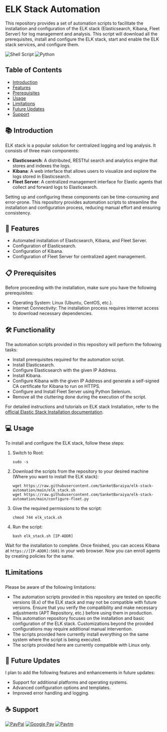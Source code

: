 # ELK Stack Automation

This repository provides a set of automation scripts to facilitate the installation and configuration of the ELK stack (Elasticsearch, Kibana, Fleet Server) for log management and analysis. This script will download all the prerequisites, install and configure the ELK stack, start and enable the ELK stack services, and configure them.

![Shell Script](https://img.shields.io/badge/shell_script-%23121011.svg?style=for-the-badge&logo=gnu-bash&logoColor=white) ![Python](https://img.shields.io/badge/python-3670A0?style=for-the-badge&logo=python&logoColor=ffdd54)

## Table of Contents

- [Introduction](#-introduction)
- [Features](#-features)
- [Prerequisites](#-prerequisites)
- [Usage](#-usage)
- [Limitations](#limitations)
- [Future Updates](#-future-updates)
- [Support](#coffee-support)

## 📚 Introduction

ELK stack is a popular solution for centralized logging and log analysis. It consists of three main components:

- **Elasticsearch**: A distributed, RESTful search and analytics engine that stores and indexes the logs.
- **Kibana**: A web interface that allows users to visualize and explore the logs stored in Elasticsearch.
- **Fleet Server**: A centralized management interface for Elastic agents that collect and forward logs to Elasticsearch.

Setting up and configuring these components can be time-consuming and error-prone. This repository provides automation scripts to streamline the installation and configuration process, reducing manual effort and ensuring consistency.

## 🚀 Features

- Automated installation of Elasticsearch, Kibana, and Fleet Server.
- Configuration of Elasticsearch.
- Configuration of Kibana.
- Configuration of Fleet Server for centralized agent management.

## 📋 Prerequisites

Before proceeding with the installation, make sure you have the following prerequisites:

- Operating System: Linux (Ubuntu, CentOS, etc.).
- Internet Connectivity: The installation process requires internet access to download necessary dependencies.

## 🛠️ Functionality

The automation scripts provided in this repository will perform the following tasks:

- Install prerequisites required for the automation script.
- Install Elasticsearch.
- Configure Elasticsearch with the given IP Address.
- Install Kibana.
- Configure Kibana with the given IP Address and generate a self-signed CA certificate for Kibana to run on HTTPS.
- Configure and Install Fleet Server using Python Selenium.
- Remove all the cluttering done during the execution of the script.

For detailed instructions and tutorials on ELK stack Installation, refer to the [official Elastic Stack Installation documentation](https://www.elastic.co/guide/en/elastic-stack/current/installing-elastic-stack.html).

## 💻 Usage

To install and configure the ELK stack, follow these steps:
1. Switch to Root:
   
   ```shell
   sudo -s
   ```
2. Download the scripts from the repository to your desired machine (Where you want to install the ELK stack):
   
   ```shell
   wget https://raw.githubusercontent.com/SanketBaraiya/elk-stack-automation/main/elk_stack.sh
   wget https://raw.githubusercontent.com/SanketBaraiya/elk-stack-automation/main/configure-fleet.py
   ```
3. Give the required permissions to the script:

   ```shell
   chmod 744 elk_stack.sh
   ```
4. Run the script:

   ```shell
   bash elk_stack.sh [IP-ADDR]
   ```

Wait for the installation to complete. Once finished, you can access Kibana at `https://[IP-ADDR]:5601` in your web browser. Now you can enroll agents by creating policies for the same.

## ❗Limitations

Please be aware of the following limitations:

- The automation scripts provided in this repository are tested on specific versions (8.x) of the ELK stack and may not be compatible with future versions. Ensure that you verify the compatibility and make necessary adjustments (APT Repository, etc.) before using them in production.
- This automation repository focuses on the installation and basic configuration of the ELK stack. Customizations beyond the provided configurations may require additional manual intervention.
- The scripts provided here currently install everything on the same system where the script is being executed.
- The scripts provided here are currently compatible with Linux only.

## 🔮 Future Updates

I plan to add the following features and enhancements in future updates:

- Support for additional platforms and operating systems.
- Advanced configuration options and templates.
- Improved error handling and logging.

## :coffee: Support
[![PayPal](https://img.shields.io/badge/PayPal-00457C?style=for-the-badge&logo=paypal&logoColor=white)](https://www.paypal.me/sanketbaraiya16)
[![Google Pay](https://img.shields.io/badge/GooglePay-%233780F1.svg?style=for-the-badge&logo=Google-Pay&logoColor=white)](https://mega.nz/file/5AgGWYJY#OS2bS3sbPkUai0lE9wW6ymq_Ub1gLHn2XCZVanMWYts)
[![Paytm](https://img.shields.io/badge/Paytm-1C2C94?style=for-the-badge&logo=paytm&logoColor=05BAF3)](https://mega.nz/file/kBwSxKpL#BMColiA74JWw1cXx7Z0LdpEjBRmkc6rp5oWmq23pXNY)
